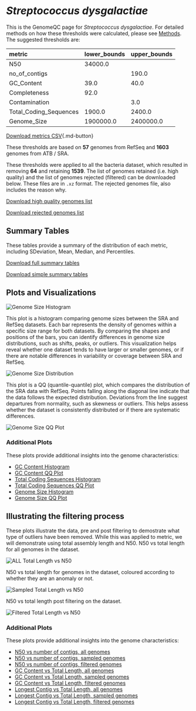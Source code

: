 # *Streptococcus dysgalactiae*

This is the GenomeQC page for *Streptococcus dysgalactiae*. For detailed methods on how these thresholds were calculated, please see [Methods](../../methods.md).
The suggested thresholds are: 

| metric                 | lower_bounds   | upper_bounds   |
|:-----------------------|:---------------|:---------------|
| N50                    | 34000.0        |                |
| no_of_contigs          |                | 190.0          |
| GC_Content             | 39.0           | 40.0           |
| Completeness           | 92.0           |                |
| Contamination          |                | 3.0            |
| Total_Coding_Sequences | 1900.0         | 2400.0         |
| Genome_Size            | 1900000.0      | 2400000.0      |

[Download metrics CSV](Streptococcus_dysgalactiae_metrics.csv){.md-button}


These thresholds are based on **57** genomes from RefSeq and **1603** genomes from ATB / SRA.

These thresholds were applied to all the bacteria dataset, which resulted in removing **64** and retaining **1539**.
The list of genomes retained (i.e. high quality) and the list of genomes rejected (filtered) can be downloaded below. These files are in `.xz` format. The rejected genomes file, also includes the reason why.

[Download high quality genomes list](Streptococcus_dysgalactiae_high_quality_genomes.csv.xz)


[Download rejected genomes list](Streptococcus_dysgalactiae_filtered_out_genomes.csv.xz)



## Summary Tables
These tables provide a summary of the distribution of each metric, including SDeviation, Mean, Median, and Percentiles.

[Download full summary tables](summary.csv)

[Download simple summary tables](selected_summary.csv)

## Plots and Visualizations

![Genome Size Histogram](Genome_Size_refseq_histogram_kde.png)

This plot is a histogram comparing genome sizes between the SRA and RefSeq datasets. Each bar represents the density of genomes within a specific size range for both datasets. By comparing the shapes and positions of the bars, you can identify differences in genome size distributions, such as shifts, peaks, or outliers. This visualization helps reveal whether one dataset tends to have larger or smaller genomes, or if there are notable differences in variability or coverage between SRA and RefSeq.

![Genome Size Distribution](Genome_Size_refseq_histogram_kde.png)

This plot is a QQ (quantile-quantile) plot, which compares the distribution of the SRA data with RefSeq. Points falling along the diagonal line indicate that the data follows the expected distribution. Deviations from the line suggest departures from normality, such as skewness or outliers. This helps assess whether the dataset is consistently distributed or if there are systematic differences.

![Genome Size QQ Plot](Genome_Size_refseq_qqplot.png)

### Additional Plots

These plots provide additional insights into the genome characteristics:

- [GC Content Histogram](GC_Content_refseq_histogram_kde.png)
- [GC Content QQ Plot](GC_Content_refseq_qqplot.png)
- [Total Coding Sequences Histogram](Total_Coding_Sequences_refseq_histogram_kde.png)
- [Total Coding Sequences QQ Plot](Total_Coding_Sequences_refseq_qqplot.png)
- [Genome Size Histogram](Genome_Size_refseq_histogram_kde.png)
- [Genome Size QQ Plot](Genome_Size_refseq_qqplot.png)
## Illustrating the filtering process
These plots illustrate the data, pre and post filtering to demostrate what type of outliers have been removed. While this was applied to metric, we will demonstrate using total assembly length and N50.
N50 vs total length for all genomes in the dataset.

![ALL Total Length vs N50](Streptococcus_dysgalactiae_all_total_length_N50.png)

N50 vs total length for genomes in the dataset, coloured according to whether they are an anomaly or not.

![Sampled Total Length vs N50](Streptococcus_dysgalactiae_sample_total_length_N50.png)

N50 vs total length post filtering on the dataset.

![Filtered Total Length vs N50](Streptococcus_dysgalactiae_filt_total_length_N50.png)

### Additional Plots

These plots provide additional insights into the genome characteristics:

- [N50 vs number of contigs, all genomes](Streptococcus_dysgalactiae_all_N50_number.png)
- [N50 vs number of contigs, sampled genomes](Streptococcus_dysgalactiae_sample_N50_number.png)
- [N50 vs number of contigs, filtered genomes](Streptococcus_dysgalactiae_filt_N50_number.png)
- [GC Content vs Total Length, all genomes](Streptococcus_dysgalactiae_all_total_length_GC_Content.png)
- [GC Content vs Total Length, sampled genomes](Streptococcus_dysgalactiae_sample_total_length_GC_Content.png)
- [GC Content vs Total Length, filtered genomes](Streptococcus_dysgalactiae_filt_total_length_GC_Content.png)
- [Longest Contig vs Total Length, all genomes](Streptococcus_dysgalactiae_all_total_length_longest.png)
- [Longest Contig vs Total Length, sampled genomes](Streptococcus_dysgalactiae_sample_total_length_longest.png)
- [Longest Contig vs Total Length, filtered genomes](Streptococcus_dysgalactiae_filt_total_length_longest.png)

